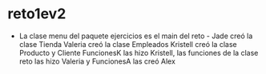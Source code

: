 # reto1ev2
- La clase menu del paquete ejercicios es el main del reto - 
Jade creó la clase Tienda
Valeria creó la clase Empleados
Kristell creó la clase Producto y Cliente
FuncionesK las hizo Kristell, las funciones de la clase reto las hizo Valeria y FuncionesA las creó Alex
